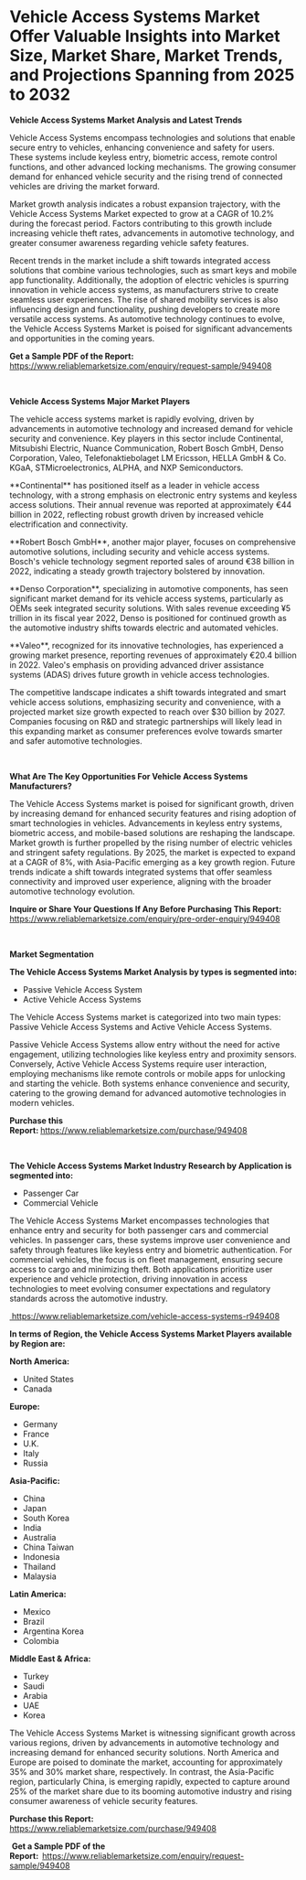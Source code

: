 <p><h1>Vehicle Access Systems Market Offer Valuable Insights into Market Size, Market Share, Market Trends, and Projections Spanning from 2025 to 2032</h1></p><p><strong>Vehicle Access Systems Market Analysis and Latest Trends</strong></p>
<p><p>Vehicle Access Systems encompass technologies and solutions that enable secure entry to vehicles, enhancing convenience and safety for users. These systems include keyless entry, biometric access, remote control functions, and other advanced locking mechanisms. The growing consumer demand for enhanced vehicle security and the rising trend of connected vehicles are driving the market forward.</p><p>Market growth analysis indicates a robust expansion trajectory, with the Vehicle Access Systems Market expected to grow at a CAGR of 10.2% during the forecast period. Factors contributing to this growth include increasing vehicle theft rates, advancements in automotive technology, and greater consumer awareness regarding vehicle safety features.</p><p>Recent trends in the market include a shift towards integrated access solutions that combine various technologies, such as smart keys and mobile app functionality. Additionally, the adoption of electric vehicles is spurring innovation in vehicle access systems, as manufacturers strive to create seamless user experiences. The rise of shared mobility services is also influencing design and functionality, pushing developers to create more versatile access systems. As automotive technology continues to evolve, the Vehicle Access Systems Market is poised for significant advancements and opportunities in the coming years.</p></p>
<p><strong>Get a Sample PDF of the Report:&nbsp;</strong> <a href="https://www.reliablemarketsize.com/enquiry/request-sample/949408?utm_campaign=2462&utm_medium=2&utm_source=Github&utm_content=ia&utm_term=18042025&utm_id=vehicle-access-systems">https://www.reliablemarketsize.com/enquiry/request-sample/949408</a></p>
<p>&nbsp;</p>
<p><strong>Vehicle Access Systems Major Market Players</strong></p>
<p><p>The vehicle access systems market is rapidly evolving, driven by advancements in automotive technology and increased demand for vehicle security and convenience. Key players in this sector include Continental, Mitsubishi Electric, Nuance Communication, Robert Bosch GmbH, Denso Corporation, Valeo, Telefonaktiebolaget LM Ericsson, HELLA GmbH & Co. KGaA, STMicroelectronics, ALPHA, and NXP Semiconductors.</p><p>**Continental** has positioned itself as a leader in vehicle access technology, with a strong emphasis on electronic entry systems and keyless access solutions. Their annual revenue was reported at approximately €44 billion in 2022, reflecting robust growth driven by increased vehicle electrification and connectivity.</p><p>**Robert Bosch GmbH**, another major player, focuses on comprehensive automotive solutions, including security and vehicle access systems. Bosch's vehicle technology segment reported sales of around €38 billion in 2022, indicating a steady growth trajectory bolstered by innovation.</p><p>**Denso Corporation**, specializing in automotive components, has seen significant market demand for its vehicle access systems, particularly as OEMs seek integrated security solutions. With sales revenue exceeding ¥5 trillion in its fiscal year 2022, Denso is positioned for continued growth as the automotive industry shifts towards electric and automated vehicles.</p><p>**Valeo**, recognized for its innovative technologies, has experienced a growing market presence, reporting revenues of approximately €20.4 billion in 2022. Valeo's emphasis on providing advanced driver assistance systems (ADAS) drives future growth in vehicle access technologies.</p><p>The competitive landscape indicates a shift towards integrated and smart vehicle access solutions, emphasizing security and convenience, with a projected market size growth expected to reach over $30 billion by 2027. Companies focusing on R&D and strategic partnerships will likely lead in this expanding market as consumer preferences evolve towards smarter and safer automotive technologies.</p></p>
<p>&nbsp;</p>
<p><strong>What Are The Key Opportunities For Vehicle Access Systems Manufacturers?</strong></p>
<p><p>The Vehicle Access Systems market is poised for significant growth, driven by increasing demand for enhanced security features and rising adoption of smart technologies in vehicles. Advancements in keyless entry systems, biometric access, and mobile-based solutions are reshaping the landscape. Market growth is further propelled by the rising number of electric vehicles and stringent safety regulations. By 2025, the market is expected to expand at a CAGR of 8%, with Asia-Pacific emerging as a key growth region. Future trends indicate a shift towards integrated systems that offer seamless connectivity and improved user experience, aligning with the broader automotive technology evolution.</p></p>
<p><strong>Inquire or Share Your Questions If Any Before Purchasing This Report:</strong> <a href="https://www.reliablemarketsize.com/enquiry/pre-order-enquiry/949408?utm_campaign=2462&utm_medium=2&utm_source=Github&utm_content=ia&utm_term=18042025&utm_id=vehicle-access-systems">https://www.reliablemarketsize.com/enquiry/pre-order-enquiry/949408</a></p>
<p>&nbsp;</p>
<p><strong>Market Segmentation</strong></p>
<p><strong>The Vehicle Access Systems Market Analysis by types is segmented into:</strong></p>
<p><ul><li>Passive Vehicle Access System</li><li>Active Vehicle Access Systems</li></ul></p>
<p><p>The Vehicle Access Systems market is categorized into two main types: Passive Vehicle Access Systems and Active Vehicle Access Systems. </p><p>Passive Vehicle Access Systems allow entry without the need for active engagement, utilizing technologies like keyless entry and proximity sensors. Conversely, Active Vehicle Access Systems require user interaction, employing mechanisms like remote controls or mobile apps for unlocking and starting the vehicle. Both systems enhance convenience and security, catering to the growing demand for advanced automotive technologies in modern vehicles.</p></p>
<p><strong>Purchase this Report:&nbsp;</strong><a href="https://www.reliablemarketsize.com/purchase/949408?utm_campaign=2462&utm_medium=2&utm_source=Github&utm_content=ia&utm_term=18042025&utm_id=vehicle-access-systems">https://www.reliablemarketsize.com/purchase/949408</a></p>
<p>&nbsp;</p>
<p><strong>The Vehicle Access Systems Market Industry Research by Application is segmented into:</strong></p>
<p><ul><li>Passenger Car</li><li>Commercial Vehicle</li></ul></p>
<p><p>The Vehicle Access Systems Market encompasses technologies that enhance entry and security for both passenger cars and commercial vehicles. In passenger cars, these systems improve user convenience and safety through features like keyless entry and biometric authentication. For commercial vehicles, the focus is on fleet management, ensuring secure access to cargo and minimizing theft. Both applications prioritize user experience and vehicle protection, driving innovation in access technologies to meet evolving consumer expectations and regulatory standards across the automotive industry.</p></p>
<p><a href="https://www.reliablemarketsize.com/vehicle-access-systems-r949408?utm_campaign=2462&utm_medium=2&utm_source=Github&utm_content=ia&utm_term=18042025&utm_id=vehicle-access-systems">&nbsp;https://www.reliablemarketsize.com/vehicle-access-systems-r949408</a></p>
<p><strong>In terms of Region, the Vehicle Access Systems Market Players available by Region are:</strong></p>
<p>
    <p> <strong> North America: </strong>
        <ul>
            <li>United States</li>
            <li>Canada</li>
        </ul>
        </p> 
    <p> <strong> Europe: </strong>
        <ul>
            <li>Germany</li>
            <li>France</li>
            <li>U.K.</li>
            <li>Italy</li>
            <li>Russia</li>
        </ul>
        </p> 
    <p> <strong> Asia-Pacific: </strong>
        <ul>
            <li>China</li>
            <li>Japan</li>
            <li>South Korea</li>
            <li>India</li>
            <li>Australia</li>
            <li>China Taiwan</li>
            <li>Indonesia</li>
            <li>Thailand</li>
            <li>Malaysia</li>
        </ul>
        </p> 
    <p> <strong> Latin America: </strong>
        <ul>
            <li>Mexico</li>
            <li>Brazil</li>
            <li>Argentina Korea</li>
            <li>Colombia</li>
        </ul>
        </p> 
    <p> <strong> Middle East & Africa: </strong>
        <ul>
            <li>Turkey</li>
            <li>Saudi</li>
            <li>Arabia</li>
            <li>UAE</li>
            <li>Korea</li>
        </ul>
    </p>
    </p>
<p><p>The Vehicle Access Systems Market is witnessing significant growth across various regions, driven by advancements in automotive technology and increasing demand for enhanced security solutions. North America and Europe are poised to dominate the market, accounting for approximately 35% and 30% market share, respectively. In contrast, the Asia-Pacific region, particularly China, is emerging rapidly, expected to capture around 25% of the market share due to its booming automotive industry and rising consumer awareness of vehicle security features.</p></p>
<p><strong>Purchase this Report: </strong><a href="https://www.reliablemarketsize.com/purchase/949408?utm_campaign=2462&utm_medium=2&utm_source=Github&utm_content=ia&utm_term=18042025&utm_id=vehicle-access-systems">https://www.reliablemarketsize.com/purchase/949408</a></p>
<p>&nbsp;<strong>Get a Sample PDF of the Report:&nbsp;&nbsp;</strong><a href="https://www.reliablemarketsize.com/enquiry/request-sample/949408?utm_campaign=2462&utm_medium=2&utm_source=Github&utm_content=ia&utm_term=18042025&utm_id=vehicle-access-systems">https://www.reliablemarketsize.com/enquiry/request-sample/949408</a></p>
<p><strong></strong></p>
<p><p></p><p></p><p></p></p>